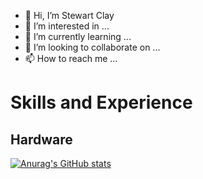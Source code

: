 - 👋 Hi, I’m Stewart Clay
- 👀 I’m interested in ...
- 🌱 I’m currently learning ...
- 💞️ I’m looking to collaborate on ...
- 📫 How to reach me ...
 # Skills and Experience
 
 
 ## Hardware
<!---
PorkStew/PorkStew is a ✨ special ✨ repository because its `README.md` (this file) appears on your GitHub profile.
You can click the Preview link to take a look at your changes.
--->
[![Anurag's GitHub stats](https://github-readme-stats.vercel.app/api?username=porkstew)](https://github.com/anuraghazra/github-readme-stats)

